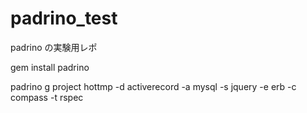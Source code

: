 padrino_test
============

padrino の実験用レポ

gem install padrino

padrino g project hottmp -d activerecord -a mysql -s jquery -e erb -c compass -t rspec

